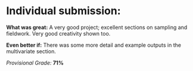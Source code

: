 # Individual submission: 

**What was great:** A very good project; excellent sections on sampling and fieldwork.  Very good creativity shown too.

**Even better if:** There was some more detail and example outputs in the multivariate section.

*Provisional Grade:* **71%**
